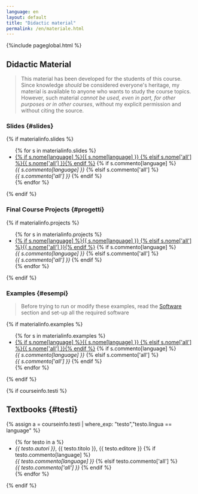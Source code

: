 ```yaml
---
language: en
layout: default
title: "Didactic material"
permalink: /en/materiale.html
---
```


{%include pageglobal.html %}

## Didactic Material  

> This material has been developed for the students of this course. 
Since knowledge *should* be considered everyone's heritage, my material is available to anyone who wants
to study the course topics. However, such material *cannot be used, even in part, for other purposes
or in other courses*, without my explicit permission and without citing the source.

### Slides  {#slides}

{% if materialinfo.slides %}
<ul>
{% for s in materialinfo.slides %}<li> 
<a href="{{ s.url }}">{% if s.nome[language] %}{{ s.nome[language] }}
{% elsif s.nome['all'] %}{{ s.nome['all'] }}{% endif %}</a>
{% if s.commento[language] %}   <br/><em>{{ s.commento[language] }}</em>
{% elsif s.commento['all'] %}   <br/><em>{{ s.commento['all'] }}</em> 
{% endif %}</li>{% endfor %}
</ul>
{% endif %}

### Final Course Projects  {#progetti}

{% if materialinfo.projects %}
<ul>
{% for s in materialinfo.projects %}<li> 
<a href="{{ s.url }}">{% if s.nome[language] %}{{ s.nome[language] }}
{% elsif s.nome['all'] %}{{ s.nome['all'] }}{% endif %}</a>
{% if s.commento[language] %}   <br/><em>{{ s.commento[language] }}</em>
{% elsif s.commento['all'] %}   <br/><em>{{ s.commento['all'] }}</em> 
{% endif %}</li>{% endfor %}
</ul>
{% endif %}

### Examples  {#esempi}

> Before trying to run or modify these examples, read the [Software](/en/risorse#software) section
and set-up all the required software

{% if materialinfo.examples %}
<ul>
{% for s in materialinfo.examples %}<li> 
<a href="{{ s.url }}">{% if s.nome[language] %}{{ s.nome[language] }}
{% elsif s.nome['all'] %}{{ s.nome['all'] }}{% endif %}</a>
{% if s.commento[language] %}   <br/><em>{{ s.commento[language] }}</em>
{% elsif s.commento['all'] %}   <br/><em>{{ s.commento['all'] }}</em> 
{% endif %}</li>{% endfor %}
</ul>
{% endif %}


{% if courseinfo.testi %}
## Textbooks  {#testi}
{% assign a =  courseinfo.testi | where_exp: "testo","testo.lingua == language" %}
<ul>
{% for testo in a %}<li> <em>{{ testo.autori }}</em>, {{ testo.titolo }}, {{ testo.editore }}   
{% if testo.commento[language] %}   <br/><em>{{ testo.commento[language] }}</em>
{% elsif testo.commento['all'] %}   <br/><em>{{ testo.commento['all'] }}</em> 
{% endif %}</li>{% endfor %}
</ul>
{% endif %}